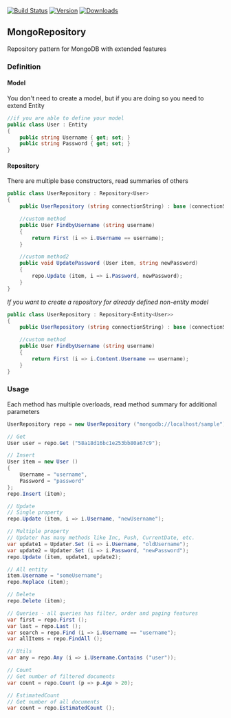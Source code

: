 
[![Build Status](https://dev.azure.com/doxalabs/Public%20DevOps%20Pipelines/_apis/build/status/fatihyildizhan.MongoRepository?branchName=master)](https://dev.azure.com/doxalabs/Public%20DevOps%20Pipelines/_build/latest?definitionId=20&branchName=master)
[![Version](https://img.shields.io/nuget/v/Repository.Mongo.svg?style=flat-square)](https://www.nuget.org/packages/Repository.Mongo)
[![Downloads](https://img.shields.io/nuget/dt/Repository.Mongo.svg?style=flat-square)](https://www.nuget.org/packages/Repository.Mongo)

## MongoRepository
Repository pattern for MongoDB with extended features

### Definition

#### Model
You don't need to create a model, but if you are doing so you need to extend Entity
```csharp
//if you are able to define your model
public class User : Entity 
{
    public string Username { get; set; }
    public string Password { get; set; }
}	
```

#### Repository
There are multiple base constructors, read summaries of others
```csharp
public class UserRepository : Repository<User> 
{
    public UserRepository (string connectionString) : base (connectionString) { }

    //custom method
    public User FindbyUsername (string username) 
    {
        return First (i => i.Username == username);
    }

    //custom method2
    public void UpdatePassword (User item, string newPassword) 
    {
        repo.Update (item, i => i.Password, newPassword);
    }
}
```

*If you want to create a repository for already defined non-entity model*
```csharp
public class UserRepository : Repository<Entity<User>> 
{
    public UserRepository (string connectionString) : base (connectionString) { }

    //custom method
    public User FindbyUsername (string username) 
    {
        return First (i => i.Content.Username == username);
    }
}	
```

### Usage

Each method has multiple overloads, read method summary for additional parameters

```csharp
UserRepository repo = new UserRepository ("mongodb://localhost/sample")

// Get
User user = repo.Get ("58a18d16bc1e253bb80a67c9");

// Insert
User item = new User () 
{
    Username = "username",
    Password = "password"
};
repo.Insert (item);

// Update
// Single property
repo.Update (item, i => i.Username, "newUsername");

// Multiple property
// Updater has many methods like Inc, Push, CurrentDate, etc.
var update1 = Updater.Set (i => i.Username, "oldUsername");
var update2 = Updater.Set (i => i.Password, "newPassword");
repo.Update (item, update1, update2);

// All entity
item.Username = "someUsername";
repo.Replace (item);

// Delete
repo.Delete (item);

// Queries - all queries has filter, order and paging features
var first = repo.First ();
var last = repo.Last ();
var search = repo.Find (i => i.Username == "username");
var allItems = repo.FindAll ();

// Utils
var any = repo.Any (i => i.Username.Contains ("user"));

// Count
// Get number of filtered documents
var count = repo.Count (p => p.Age > 20);

// EstimatedCount
// Get number of all documents
var count = repo.EstimatedCount ();
```
